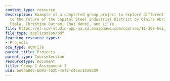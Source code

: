 ```yaml
---
content_type: resource
description: Example of a completed group project to explore different approaches
  to the future of the Capital Steel Industrial District by Claire Abrahamse, Josh
  Fiala, Christine Outram, Zhai Wensi, and Li Ye.
file: https://ol-ocw-studio-app-qa.s3.amazonaws.com/courses/11-307-beijing-urban-design-studio-summer-2008/be9aa89cbb937b2b45f2c45ec1439a09_group1_assn2.pdf
file_type: application/pdf
learning_resource_types:
- Projects
ocw_type: OCWFile
parent_title: Projects
parent_type: CourseSection
resourcetype: Document
title: Group 1 Assignment 2
uid: be9aa89c-bb93-7b2b-45f2-c45ec1439a09
---
```

